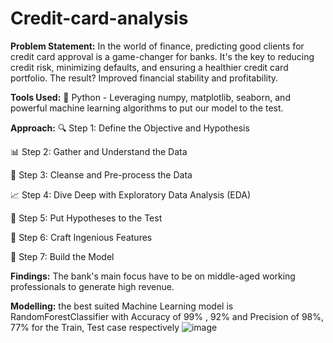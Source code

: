 # Credit-card-analysis
**Problem Statement:**
In the world of finance, predicting good clients for credit card approval is a game-changer for banks. It's the key to reducing credit risk, minimizing defaults, and ensuring a healthier credit card portfolio. The result? Improved financial stability and profitability.

**Tools Used:**
🐍 Python - Leveraging numpy, matplotlib, seaborn, and powerful machine learning algorithms to put our model to the test.

**Approach:**
🔍 Step 1: Define the Objective and Hypothesis

📊 Step 2: Gather and Understand the Data

🧹 Step 3: Cleanse and Pre-process the Data

📈 Step 4: Dive Deep with Exploratory Data Analysis (EDA)

🔬 Step 5: Put Hypotheses to the Test

🔨 Step 6: Craft Ingenious Features

🧠 Step 7: Build the Model


**Findings:**
The bank's main focus have to be on middle-aged working professionals to generate high revenue.

**Modelling:**
the best suited Machine Learning model is RandomForestClassifier with Accuracy of 99% , 92% and Precision of 98%, 77% for the Train, Test case respectively
![image](https://github.com/mahenderkore/Credit-card-analysis/assets/124785788/bb1182be-4931-4aba-99f1-a837b8e0e173)




